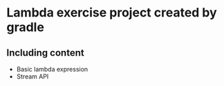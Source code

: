# Lambda exercise project created by gradle

## Including content

* Basic lambda expression
* Stream API
